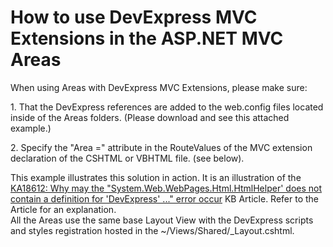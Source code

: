 # How to use DevExpress MVC Extensions in the ASP.NET MVC Areas


<p>When using Areas with DevExpress MVC Extensions, please make sure:</p><p>1. That the DevExpress references are added to the web.config files located inside of the Areas folders. (Please download and see this attached example.)</p><p>2. Specify the "Area =" attribute in the RouteValues of the MVC extension declaration of the CSHTML or VBHTML file. (see below).</p><p>This example illustrates this solution in action. It is an illustration of the <a href="https://www.devexpress.com/Support/Center/p/KA18612">KA18612: Why may the "System.Web.WebPages.Html.HtmlHelper' does not contain a definition for 'DevExpress' ..." error occur</a> KB Article. Refer to the Article for an explanation.<br />
All the Areas use the same base Layout View with the DevExpress scripts and styles registration hosted in the ~/Views/Shared/_Layout.cshtml.</p>

<br/>


